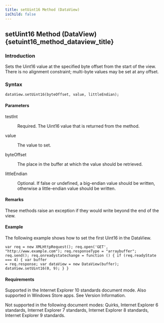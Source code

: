 ```yaml
---
title: setUint16 Method (DataView)
isChild: false
---
```


## setUint16 Method (DataView) {setuint16_method_dataview_title}

### Introduction 

 Sets the Uint16 value at the specified byte offset from the start of the view. There is no alignment constraint; multi-byte values may be set at any offset.

### Syntax 

```
dataView.setUint16(byteOffset, value, littleEndian);
```

#### Parameters 

<div id="sectionSection0" class="section" name="collapseableSection" style="" expanded="true">
  <dl class="authored">
    <dt>
      <span class="parameter" sdata="paramReference" xmlns:util="util">testInt</span>
    </dt>
    <dd>
      <p xmlns:util="util">
        Required. The Uint16 value that is returned from the method.
      </p>
    </dd>
    <dt>
      <span class="parameter" sdata="paramReference" xmlns:util="util">value</span>
    </dt>
    <dd>
      <p xmlns:util="util">
        The value to set.
      </p>
    </dd>
    <dt>
      <span class="parameter" sdata="paramReference" xmlns:util="util">byteOffset</span>
    </dt>
    <dd>
      <p xmlns:util="util">
        The place in the buffer at which the value should be retrieved.
      </p>
    </dd>
    <dt>
      <span class="parameter" sdata="paramReference" xmlns:util="util">littleEndian</span>
    </dt>
    <dd>
      <p xmlns:util="util">
        Optional. If false or undefined, a big-endian value should be written, otherwise a little-endian value should be written.
      </p>
    </dd>
  </dl>
</div>

#### Remarks 

<div id="languageReferenceRemarksSection" class="section" name="collapseableSection" style="">
  <p xmlns:util="util">
    These methods raise an exception if they would write beyond the end of the view.
  </p>
</div>

#### Example 

<p xmlns:util="util">
  The following example shows how to set the first Uint16 in the DataView.
</p>

```
var req = new XMLHttpRequest(); req.open('GET', "http://www.example.com"); req.responseType = "arraybuffer"; req.send(); req.onreadystatechange = function () { if (req.readyState === 4) { var buffer
= req.response; var dataView = new DataView(buffer); dataView.setUint16(0, 9); } }
```

#### Requirements 

<div id="requirementsTitleSection" class="section" name="collapseableSection" style="">
  <p xmlns:util="util"></p>
  <p>
    Supported in the Internet Explorer 10 standards document mode. Also supported in Windows Store apps. See Version Information.
  </p>
  <p>
    Not supported in the following document modes: Quirks, Internet Explorer 6 standards, Internet Explorer 7 standards, Internet Explorer 8 standards, Internet Explorer 9 standards.
  </p>
</div>

